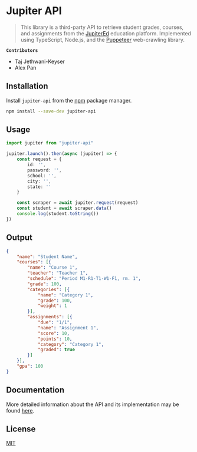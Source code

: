 # Jupiter API

> This library is a third-party API to retrieve student grades, courses, and assignments from the [JupiterEd](https://jupitered.com/) education platform. Implemented using TypeScript, Node.js, and the [Puppeteer](https://github.com/puppeteer/puppeteer) web-crawling library. 

**`Contributors`**
 - Taj Jethwani-Keyser
 - Alex Pan

## Installation

Install `jupiter-api` from the [npm](https://npmjs.com) package manager.
```bash
npm install --save-dev jupiter-api
```

## Usage

```ts
import jupiter from "jupiter-api"

jupiter.launch().then(async (jupiter) => {
    const request = {
        id: '',
        password: '',
        school: '',
        city: '',
        state: ''
    }

    const scraper = await jupiter.request(request)
    const student = await scraper.data()
    console.log(student.toString())
})
```

## Output
```json
{
    "name": "Student Name",
    "courses": [{
        "name": "Course 1",
        "teacher": "Teacher 1",
        "schedule": "Period M1-R1-T1-W1-F1, rm. 1",
        "grade": 100,
        "categories": [{
            "name": "Category 1",
            "grade": 100,
            "weight": 1
        }],
        "assignments": [{
            "due": "1/1",
            "name": "Assignment 1",
            "score": 10,
            "points": 10,
            "category": "Category 1",
            "graded": true
        }]
    }],
    "gpa": 100
}
```

## Documentation

More detailed information about the API and its implementation may be found [here](docs/README.md).

## License

[MIT](LICENSE)
